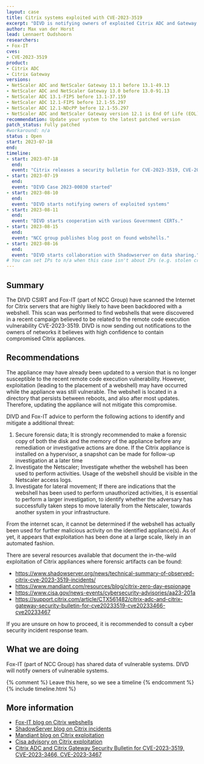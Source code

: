 ```yaml
---
layout: case
title: Citrix systems exploited with CVE-2023-3519
excerpt: "DIVD is notifying owners of exploited Citrix ADC and Gateway systems, based on scanning data obtained from Fox-IT."
author: Max van der Horst
lead: Lennaert Oudshoorn
researchers:
- Fox-IT
cves:
- CVE-2023-3519
product: 
- Citrix ADC
- Citrix Gateway
versions: 
- NetScaler ADC and NetScaler Gateway 13.1 before 13.1-49.13 
- NetScaler ADC and NetScaler Gateway 13.0 before 13.0-91.13 
- NetScaler ADC 13.1-FIPS before 13.1-37.159
- NetScaler ADC 12.1-FIPS before 12.1-55.297
- NetScaler ADC 12.1-NDcPP before 12.1-55.297
- NetScaler ADC and NetScaler Gateway version 12.1 is End Of Life (EOL) and is vulnerable.
recommendation: Update your system to the latest patched version
patch_status: Fully patched
#workaround: n/a
status : Open
start: 2023-07-18
end: 
timeline:
- start: 2023-07-18
  end:
  event: "Citrix releases a security bulletin for CVE-2023-3519, CVE-2023-3467 and CVE-2023-3466"
- start: 2023-07-19
  end:
  event: "DIVD Case 2023-00030 started"
- start: 2023-08-10
  end:
  event: "DIVD starts notifying owners of exploited systems"
- start: 2023-08-11
  end:
  event: "DIVD starts cooperation with various Government CERTs."
- start: 2023-08-15
  end:
  event: "NCC group publishes blog post on found webshells."
- start: 2023-08-16
  end:
  event: "DIVD starts collaboration with Shadowserver on data sharing."
# You can set IPs to n/a when this case isn't about IPs (e.g. stolen credentials)
---
```

## Summary

The DIVD CSIRT and Fox-IT (part of NCC Group) have scanned the Internet for Citrix servers that are highly likely to have been backdoored with a webshell. This scan was performed to find webshells that were discovered in a recent campaign believed to be related to the remote code execution vulnerability CVE-2023-3519. DIVD is now sending out notifications to the owners of networks it believes with high confidence to contain compromised Citrix appliances.

## Recommendations

The appliance may have already been updated to a version that is no longer susceptible to the recent remote code execution vulnerability. However, exploitation (leading to the placement of a webshell) may have occurred while the appliance was still vulnerable. The webshell is located in a directory that persists between reboots, and also after most updates. Therefore, updating the appliance will not mitigate this compromise.

DIVD and Fox-IT advice to perform the following actions to identify and mitigate a additional threat:
1.    Secure forensic data; It is strongly recommended to make a forensic copy of both the disk and the memory of the appliance before any remediation or investigative actions are done. If the Citrix appliance is installed on a hypervisor, a snapshot can be made for follow-up investigation at a later time
2. Investigate the Netscaler; Investigate whether the webshell has been used to perform activities. Usage of the webshell should be visible in the Netscaler access logs.
3. Investigate for lateral movement; If there are indications that the webshell has been used to perform unauthorized activities, it is essential to perform a larger investigation, to identify whether the adversary has successfully taken steps to move laterally from the Netscaler, towards another system in your infrastructure.

From the internet scan, it cannot be determined if the webshell has actually been used for further malicious activity on the identified appliance(s). As of yet, it appears that exploitation has been done at a large scale, likely in an automated fashion.

There are several resources available that document the in-the-wild exploitation of Citrix appliances where forensic artifacts can be found:
* https://www.shadowserver.org/news/technical-summary-of-observed-citrix-cve-2023-3519-incidents/
* https://www.mandiant.com/resources/blog/citrix-zero-day-espionage
* https://www.cisa.gov/news-events/cybersecurity-advisories/aa23-201a
* https://support.citrix.com/article/CTX561482/citrix-adc-and-citrix-gateway-security-bulletin-for-cve20233519-cve20233466-cve20233467

If you are unsure on how to proceed, it is recommended to consult a cyber security incident response team.


## What we are doing

Fox-IT (part of NCC Group) has shared data of vulnerable systems. DIVD will notify owners of vulnerable systems.


{% comment %}  Leave this here, so we see a timeline {% endcomment %}
{% include timeline.html %}


## More information


* [Fox-IT blog on Citrix webshells](https://research.nccgroup.com/2023/08/15/approximately-2000-citrix-netscalers-backdoored-in-mass-exploitation-campaign/)
* [ShadowServer blog on Citrix incidents](https://www.shadowserver.org/news/technical-summary-of-observed-citrix-cve-2023-3519-incidents/)
* [Mandiant blog on Citrix exploitation](https://www.mandiant.com/resources/blog/citrix-zero-day-espionage)
* [Cisa advisory on Citrix exploitation](https://www.cisa.gov/news-events/cybersecurity-advisories/aa23-201a)
* [Citrix ADC and Citrix Gateway Security Bulletin for CVE-2023-3519, CVE-2023-3466, CVE-2023-3467](https://support.citrix.com/article/CTX561482/citrix-adc-and-citrix-gateway-security-bulletin-for-cve20233519-cve20233466-cve20233467)

